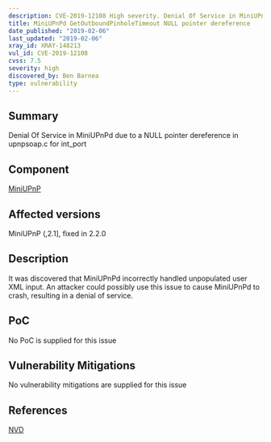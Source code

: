 ```yaml
---
description: CVE-2019-12108 High severity. Denial Of Service in MiniUPnPd due to a NULL pointer dereference in upnpsoap.c for int_port
title: MiniUPnPd GetOutboundPinholeTimeout NULL pointer dereference
date_published: "2019-02-06"
last_updated: "2019-02-06"
xray_id: XRAY-148213
vul_id: CVE-2019-12108
cvss: 7.5
severity: high
discovered_by: Ben Barnea
type: vulnerability
---
```

## Summary
Denial Of Service in MiniUPnPd due to a NULL pointer dereference in upnpsoap.c for int_port

## Component

[MiniUPnP](http://miniupnp.free.fr/)

## Affected versions

MiniUPnP (,2.1], fixed in 2.2.0

## Description

It was discovered that MiniUPnPd incorrectly handled unpopulated user XML
input. An attacker could possibly use this issue to cause MiniUPnPd to
crash, resulting in a denial of service.

## PoC

No PoC is supplied for this issue

## Vulnerability Mitigations

No vulnerability mitigations are supplied for this issue

## References

[NVD](https://nvd.nist.gov/vuln/detail/CVE-2019-12108)
